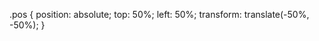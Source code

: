 .pos {
    position: absolute;
    top: 50%;
    left: 50%;
    transform: translate(-50%, -50%); 
}
